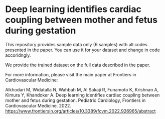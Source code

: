 # Deep learning identifies cardiac coupling between mother and fetus during gestation

This repository provides sample data only (6 samples) with all codes presented in the paper. You can use it for your dataset and change in code accoridngly. 

We provide the trained dataset on the full data described in the paper.

For more information, please visit the main paper at Frontiers in Cardiovascular Medicine:

Alkhodari M, Widatalla N, Wahbah M, Al Sakaji R, Funamoto K, Krishnan A, Kimura Y, Khandoker A. Deep learning identifies cardiac coupling between mother and fetus during gestation. Pediatric Cardiology, Frontiers in Cardiovascular Medicine. 2022. https://www.frontiersin.org/articles/10.3389/fcvm.2022.926965/abstract
